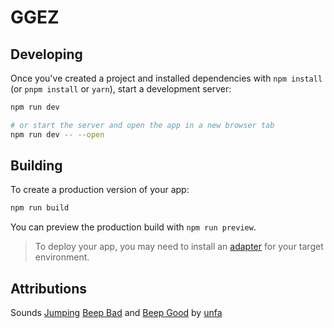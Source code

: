 # GGEZ

## Developing

Once you've created a project and installed dependencies with `npm install` (or `pnpm install` or `yarn`), start a development server:

```bash
npm run dev

# or start the server and open the app in a new browser tab
npm run dev -- --open
```

## Building

To create a production version of your app:

```bash
npm run build
```

You can preview the production build with `npm run preview`.

> To deploy your app, you may need to install an [adapter](https://svelte.dev/docs/kit/adapters) for your target environment.

## Attributions

Sounds
[Jumping](https://freesound.org/people/unfa/sounds/193438/)
[Beep Bad](https://freesound.org/people/unfa/sounds/154888/) and
[Beep Good](https://freesound.org/people/unfa/sounds/154887/)
by
[unfa](https://freesound.org/people/unfa/)
